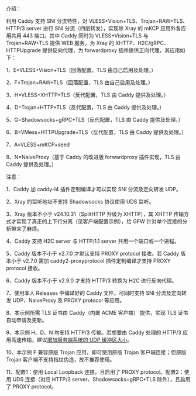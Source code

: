 介绍：

利用 Caddy 支持 SNI 分流特性，对 VLESS+Vision+TLS、Trojan+RAW+TLS、HTTP/3 server 进行 SNI 分流（四层转发），实现除 Xray 的 mKCP 应用外各应用共用 443 端口。其中 Caddy 同时为 VLESS+Vision+TLS 与 Trojan+RAW+TLS 提供 WEB 服务，为 Xray 的 XHTTP、H2C/gRPC、HTTPUpgrade 提供反向代理，为 forwardproxy 插件提供正向代理，其应用如下：

1、E=VLESS+Vision+TLS（回落配置，TLS 由自己启用及处理。）

2、F=Trojan+RAW+TLS（回落配置，TLS 由自己启用及处理。）

3、H=VLESS+XHTTP+TLS（反代配置，TLS 由 Caddy 提供及处理。）

4、D=Trojan+HTTP+TLS（反代配置，TLS 由 Caddy 提供及处理。）

5、G=Shadowsocks+gRPC+TLS（反代配置，TLS 由 Caddy 提供及处理。）

6、B=VMess+HTTPUpgrade+TLS（反代配置，TLS 由 Caddy 提供及处理。）

7、A=VLESS+mKCP+seed

8、N=NaiveProxy（基于 Caddy 的改进版 forwardproxy 插件实现，TLS 由 Caddy 提供及处理。）

注意：

1、Caddy 加 caddy-l4 插件定制编译才可以实现 SNI 分流及定向转发 UDP。

2、Xray 的监听地址不支持 Shadowsocks 协议使用 UDS 监听。

3、Xray 版本不小于 v24.10.31（SplitHTTP 升级为 XHTTP），其 XHTTP 传输方式才实现了真正的上下行分离（见客户端配置示例），给 GFW 针对单个连接的分析带来了麻烦。

4、Caddy 支持 H2C server 与 HTTP/1.1 server 共用一个端口或一个进程。

5、Caddy 版本不小于 v2.7.0 才默认支持 PROXY protocol 接收。若 Caddy 版本小于 v2.7.0 需加 caddy2-proxyprotocol 插件定制编译才支持 PROXY protocol 接收。

6、Caddy 版本不小于 v2.9.0 才支持 HTTP/3 转换为 H2C 进行反向代理。

7、使用本人 Releases 中编译好的 Caddy 文件，可同时支持 SNI 分流及定向转发 UDP、NaiveProxy 及 PROXY protocol 等应用。

8、本示例所需 TLS 证书由 Caddy（内置 ACME 客户端） 提供，实现 TLS 证书自动申请及更新。

9、本示例 H、D、N 均支持 HTTP/3 传输。若想要由 Caddy 处理的 HTTP/3 应用高速传输，建议[增加服务端系统的 UDP 缓冲区大小](https://github.com/quic-go/quic-go/wiki/UDP-Buffer-Sizes)。

10、本示例 F 兼容原版 Trojan 应用，即可使用原版 Trojan 客户端连接；但原版 Trojan 客户端不支持指纹伪造，故不推荐使用。

11、配置1：使用 Local Loopback 连接，且启用了 PROXY protocol。配置2：使用 UDS 连接（对应 HTTP/3 server、Shadowsocks+gRPC+TLS 除外），且启用了 PROXY protocol。
